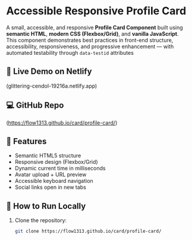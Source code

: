 # Accessible Responsive Profile Card


A small, accessible, and responsive **Profile Card Component** built using **semantic HTML**, **modern CSS (Flexbox/Grid)**, and **vanilla JavaScript**.  
This component demonstrates best practices in front-end structure, accessibility, responsiveness, and progressive enhancement — with automated testability through `data-testid` attributes

## 🚀 Live Demo on Netlify
(glittering-cendol-19216a.netlify.app)

## 💻 GitHub Repo
(https://flow1313.github.io/card/profile-card/)

## 🧩 Features
- Semantic HTML5 structure
- Responsive design (Flexbox/Grid)
- Dynamic current time in milliseconds
- Avatar upload + URL preview
- Accessible keyboard navigation
- Social links open in new tabs


## 🧠 How to Run Locally
1. Clone the repository:
   ```bash
   git clone https://flow1313.github.io/card/profile-card/

